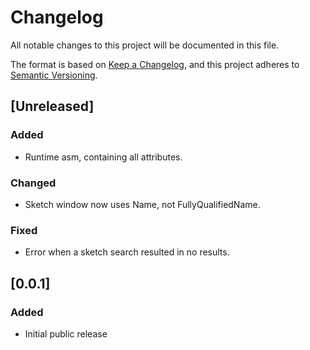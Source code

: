 # Changelog

All notable changes to this project will be documented in this file.

The format is based on [Keep a Changelog](https://keepachangelog.com/en/1.0.0/),
and this project adheres to [Semantic Versioning](https://semver.org/spec/v2.0.0.html).

## [Unreleased]

### Added

- Runtime asm, containing all attributes.

### Changed

- Sketch window now uses Name, not FullyQualifiedName.

### Fixed

- Error when a sketch search resulted in no results.

## [0.0.1]

### Added

- Initial public release
